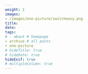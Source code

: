 ```yaml
---
weight: 1
images:
- /images/one-picture/switcheasy.png
title: 
date: 
tags:
# - about # homepage
- archive # all posts
- one-picture
# hideTitle: true
# hideDate: true
hideExif: true
# multipleColumn: true
---
```

